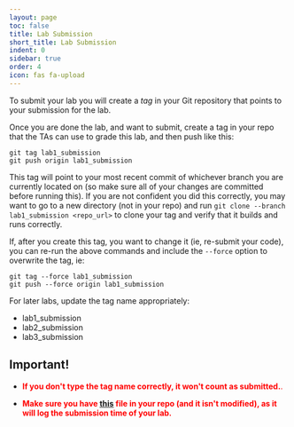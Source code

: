 ```yaml
---
layout: page
toc: false
title: Lab Submission
short_title: Lab Submission
indent: 0
sidebar: true
order: 4
icon: fas fa-upload
---
```



To submit your lab you will create a *tag* in your Git repository that points to your submission for the lab.

Once you are done the lab, and want to submit, create a tag in your repo that the TAs can use to grade this lab, and then push like this:

    git tag lab1_submission
    git push origin lab1_submission

This tag will point to your most recent commit of whichever branch you are currently located on (so make sure all of your changes are committed before running this).  If you are not confident you did this correctly, you may want to go to a new directory (not in your repo) and run `git clone --branch lab1_submission <repo_url>` to clone your tag and verify that it builds and runs correctly.

If, after you create this tag, you want to change it (ie, re-submit your code), you can re-run the above commands and include the `--force` option to overwrite the tag, ie:

    git tag --force lab1_submission
    git push --force origin lab1_submission


For later labs, update the tag name appropriately:
  * lab1_submission
  * lab2_submission
  * lab3_submission

## Important!
* <span style="color:red">**If you don't type the tag name correctly, it won't count as submitted.**.</span>

* <span style="color:red">**Make sure you have [this](https://github.com/byu-cpe/ecen629_student/blob/master/.github/workflows/submission.yml) file in your repo (and it isn't modified), as it will log the submission time of your lab.**
</span>
